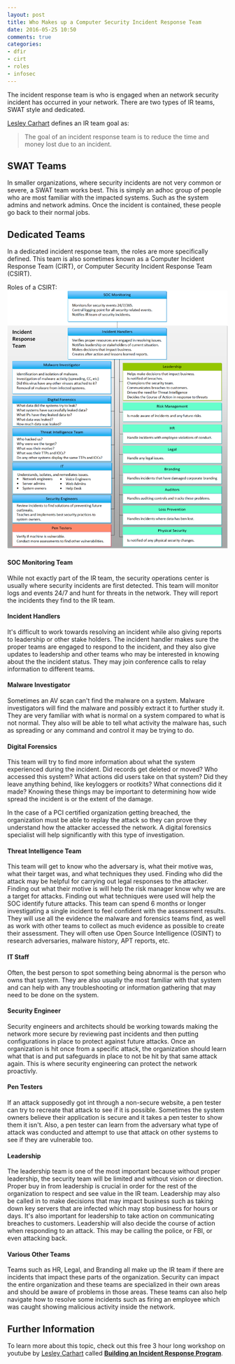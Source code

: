 ```yaml
---
layout: post
title: Who Makes up a Computer Security Incident Response Team
date: 2016-05-25 10:50
comments: true
categories:
- dfir
- cirt
- roles
- infosec
---
```

The incident response team is who is engaged when an network security incident has occurred in your network. There are two types of IR teams, SWAT style and dedicated.

[Lesley Carhart](https://twitter.com/hacks4pancakes) defines an IR team goal as:
> The goal of an incident response team is to reduce the time and money lost due to an incident.

## SWAT Teams

In smaller organizations, where security incidents are not very common or severe, a SWAT team works best. This is simply an adhoc group of people who are most familiar with the impacted systems. Such as the system admins and network admins. Once the incident is contained, these people go back to their normal jobs.

## Dedicated Teams

In a dedicated incident response team, the roles are more specifically defined. This team is also sometimes known as a Computer Incident Response Team (CIRT), or Computer Security Incident Response Team (CSIRT).

Roles of a CSIRT:
![CIRT Team Roles](/images/dfirteam.png)

#### SOC Monitoring Team
While not exactly part of the IR team, the security operations center is usually where security incidents are first detected. This team will monitor logs and events 24/7 and hunt for threats in the network. They will report the incidents they find to the IR team.

#### Incident Handlers
It's difficult to work towards resolving an incident while also giving reports to leadership or other stake holders. The incident handler makes sure the proper teams are engaged to respond to the incident, and they also give updates to leadership and other teams who may be interested in knowing about the the incident status. They may join conference calls to relay information to different teams.

#### Malware Investigator
Sometimes an AV scan can't find the malware on a system. Malware investigators will find the malware and possibly extract it to further study it. They are very familiar with what is normal on a system compared to what is not normal. They also will be able to tell what activity the malware has, such as spreading or any command and control it may be trying to do.

#### Digital Forensics
This team will try to find more information about what the system experienced during the incident. Did records get deleted or moved? Who accessed this system? What actions did users take on that system? Did they leave anything behind, like keyloggers or rootkits? What connections did it made? Knowing these things may be important to determining how wide spread the incident is or the extent of the damage.

In the case of a PCI certified organization getting breached, the organization must be able to replay the attack so they can prove they understand how the attacker accessed the network. A digital forensics specialist will help significantly with this type of investigation.

#### Threat Intelligence Team
This team will get to know who the adversary is, what their motive was, what their target was, and what techniques they used. Finding who did the attack may be helpful for carrying out legal responses to the attacker. Finding out what their motive is will help the risk manager know why we are a target for attacks. Finding out what techniques were used will help the SOC identify future attacks. This team can spend 6 months or longer investigating a single incident to feel confident with the assessment results. They will use all the evidence the malware and forensics teams find, as well as work with other teams to collect as much evidence as possible to create their assessment. They will often use Open Source Intelligence (OSINT) to research adversaries, malware history, APT reports, etc.

#### IT Staff
Often, the best person to spot something being abnormal is the person who owns that system. They are also usually the most familiar with that system and can help with any troubleshooting or information gathering that may need to be done on the system.

#### Security Engineer
Security engineers and architects should be working towards making the network more secure by reviewing past incidents and then putting configurations in place to protect against future attacks. Once an organization is hit once from a specific attack, the organization should learn what that is and put safeguards in place to not be hit by that same attack again. This is where security engineering can protect the network proactivly.

#### Pen Testers
If an attack supposedly got int through a non-secure website, a pen tester can try to recreate that attack to see if it is possible. Sometimes the system owners believe their application is secure and it takes a pen tester to show them it isn't. Also, a pen tester can learn from the adversary what type of attack was conducted and attempt to use that attack on other systems to see if they are vulnerable too.

#### Leadership
The leadership team is one of the most important because without proper leadership, the security team will be limited and without vision or direction. Proper buy in from leadership is crucial in order for the rest of the organization to respect and see value in the IR team. Leadership may also be called in to make decisions that may impact business such as taking down key servers that are infected which may stop business for hours or days. It's also important for leadership to take action on communicating breaches to customers. Leadership will also decide the course of action when responding to an attack. This may be calling the police, or FBI, or even attacking back.

#### Various Other Teams
Teams such as HR, Legal, and Branding all make up the IR team if there are incidents that impact these parts of the organization. Security can impact the entire organization and these teams are specialized in their own areas and should be aware of problems in those areas. These teams can also help navigate how to resolve some incidents such as firing an employee which was caught showing malicious activity inside the network.



## Further Information

To learn more about this topic, check out this free 3 hour long workshop on youtube by [Lesley Carhart](https://twitter.com/hacks4pancakes) called **[Building an Incident Response Program](https://www.youtube.com/watch?v=LYGi12N6oFQ)**.